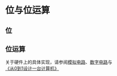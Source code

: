 # 位与位运算
## 位

## 位运算

关于硬件上的具体实现，请参阅[模拟电路](https://www.bilibili.com/video/BV1774114798)、[数字电路](https://www.bilibili.com/video/BV1Hi4y1t7zY)与[《从0到1设计一台计算机》](https://www.bilibili.com/video/BV1wi4y157D3)

[^1]: https://www.luogu.com.cn/blog/cdcq/ExplainationOnComplement
